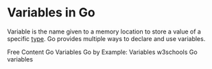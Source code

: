 # Variables in Go

Variable is the name given to a memory location to store a value of a specific [type](https://golangbot.com/types/). Go provides multiple ways to declare and use variables.

<ResourceGroupTitle>Free Content</ResourceGroupTitle>
<BadgeLink colorScheme='yellow' badgeText='Read' href='https://go.dev/tour/basics/8'>Go Variables</BadgeLink>
<BadgeLink colorScheme='yellow' badgeText='Read' href='https://gobyexample.com/variables'>Go by Example: Variables</BadgeLink>
<BadgeLink colorScheme='yellow' badgeText='Read' href='https://www.w3schools.com/go/go_variables.php'>w3schools Go variables</BadgeLink>
